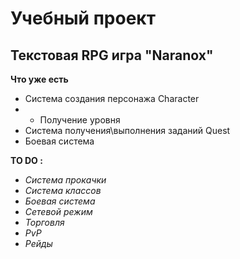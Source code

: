 <h1>Учебный проект</h1>

<p><h2>Текстовая RPG игра "Naranox"</h2>

**Что уже есть**
* Система создания персонажа Character
* * Получение уровня
* Система получения\выполнения заданий Quest
* Боевая система

**TO DO :**
* *Система прокачки*
* *Система классов*
* *Боевая система*
* *Сетевой режим*
* *Торговля*
* *PvP*
* *Рейды*
